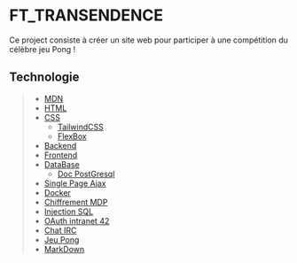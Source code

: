 # FT_TRANSENDENCE

Ce project consiste à créer un site web pour participer à une compétition du célèbre jeu Pong !

## Technologie

> * [MDN](https://developer.mozilla.org/fr/)
> * [HTML](https://developer.mozilla.org/fr/docs/Web/HTML)
> * [CSS](https://developer.mozilla.org/fr/docs/Web/CSS)
>   * [TailwindCSS](https://tailwindcss.com/)
>   * [FlexBox](https://css-tricks.com/snippets/css/a-guide-to-flexbox/)
> * [Backend](https://nestjs.com/)
> * [Frontend](https://vuejs.org/)
> * [DataBase](https://www.postgresql.org/)
>   * [Doc PostGresql](https://docs.postgresql.fr/15/)
> * [Single Page Ajax](https://vuejsdevelopers.com/2017/08/28/vue-js-ajax-recipes/)
> * [Docker](https://docs.docker.com/reference/)
> * [Chiffrement MDP](https://medium.com/@vuongtran/using-node-js-bcrypt-module-to-hash-password-5343a2aa2342)
> * [Injection SQL](https://www.stackhawk.com/blog/node-js-sql-injection-guide-examples-and-prevention/)
> * [OAuth intranet 42](https://api.intra.42.fr/apidoc/guides/getting_started)
> * [Chat IRC](https://www.npmjs.com/package/node-irc)
> * [Jeu Pong](https://www.youtube.com/watch?v=CAkqfaT20U8)
> * [MarkDown](https://www.markdownguide.org/basic-syntax/)